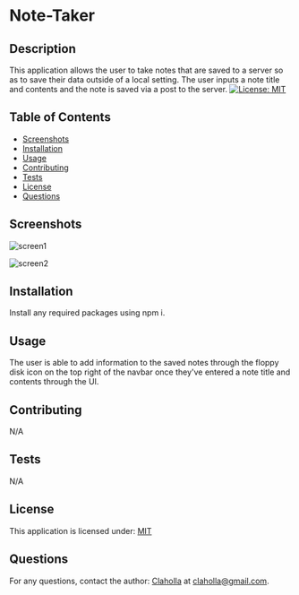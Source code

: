 
  # Note-Taker
  
  ## Description

  This application allows the user to take notes that are saved to a server so as to save their data outside of a local setting. The user inputs a note title and contents and the note is saved via a post to the server.
  [![License: MIT](https://img.shields.io/badge/License-MIT-yellow.svg)](https://opensource.org/licenses/MIT)

  ## Table of Contents

  - [Screenshots](#screenshots)
  - [Installation](#installation)
  - [Usage](#usage)
  - [Contributing](#contributing)
  - [Tests](#tests)
  - [License](#license)
  - [Questions](#questions)

  ## Screenshots
  ![screen1](https://user-images.githubusercontent.com/80665978/123892797-de7f5600-d920-11eb-9f56-44190b35b1c3.png)

  ![screen2](https://user-images.githubusercontent.com/80665978/123892813-e3440a00-d920-11eb-97cf-9ba6f02feb36.png)
  ## Installation

  Install any required packages using npm i.

  ## Usage

  The user is able to add information to the saved notes through the floppy disk icon on the top right of the navbar once they've entered a note title and contents through the UI.

  ## Contributing

  N/A

  ## Tests

  N/A

  ## License

  This application is licensed under: [MIT](https://opensource.org/licenses/MIT)

  ## Questions

  For any questions, contact the author: [Claholla](https://www.github.com/Claholla) at claholla@gmail.com.

  
